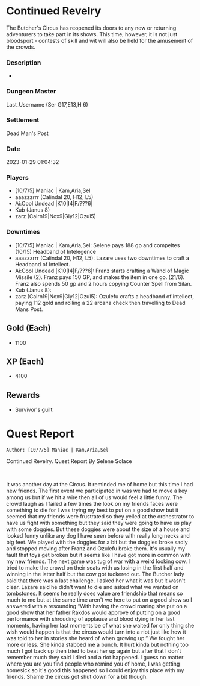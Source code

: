# Continued Revelry
The Butcher's Circus has reopened its doors to any new or returning adventurers to take part in its shows. This time, however, it is not just bloodsport - contests of skill and wit will also be held for the amusement of the crowds.
### Description
-
### Dungeon Master
Last_Username (Ser G17,E13,H 6)
### Settlement
Dead Man's Post
### Date
2023-01-29 01:04:32
### Players
* [10/7/5] Maniac | Kam,Aria,Sel
* aaazzzrrr (Calindal 20, H12, L5)
* Ai:Cool Undead |K10|I4|F/???6|
* Kub (Janus 8)
* zarz (Cairn19|Nox9|Gly12|Ozul5)
### Downtimes
* [10/7/5] Maniac | Kam,Aria,Sel: Selene pays 188 gp and compeltes (10/15) Headband of Intelegence
* aaazzzrrr (Calindal 20, H12, L5): Lazare uses two downtimes to craft a Headband of Intellect.
* Ai:Cool Undead |K10|I4|F/???6|: Franz starts crafting a Wand of Magic Missile (2). Franz pays 150 GP, and makes the item in one go. (21/6). Franz also spends 50 gp and 2 hours copying Counter Spell from Silan.
* Kub (Janus 8): 
* zarz (Cairn19|Nox9|Gly12|Ozul5): Ozulefu crafts a headband of intellect, paying 112 gold and rolling a 22 arcana check then travelling to Dead Mans Post.
## Gold (Each)
* 1100
## XP (Each)
* 4100
## Rewards
* Survivor's guilt
# Quest Report
`Author: [10/7/5] Maniac | Kam,Aria,Sel`


Continued Revelry. Quest Report By Selene Solace

&nbsp;

It was another day at the Circus. It reminded me of home but this time I had new friends. The first event we participated in was we had to move a key among us but if we hit a wire then all of us would feel a little funny. The crowd laugh as I failed a few times the look on my friends faces were something to die for I was trying my best to put on a good show but it seemed that my friends were frustrated so they yelled at the orchestrator to have us fight with something but they said they were going to have us play with some doggies. But these doggies were about the size of a house and looked funny unlike any dog I have seen before with really long necks and big feet. We played with the doggies for a bit but the doggies broke sadly and stopped moving after Franz and Ozulefu broke them. It's usually my fault that toys get broken but it seems like I have got more in common with my new friends. The next game was tug of war with a weird looking cow. I tried to make the crowd on their seats with us losing in the first half and winning in the latter half but the cow got tuckered out. The Butcher lady said that there was a last challenge. I asked her what it was but it wasn't clear. Lazare said he didn't want to die and asked what we wanted on tombstones. It seems he really does value are friendship that means so much to me but at the same time aren't we here to put on a good show so I answered with a resounding “With having the crowd roaring she put on a good show that her father Rakdos would approve of putting on a good performance with shrouding of applause and blood dying in her last moments, having her last moments be of what she waited for only thing she wish would happen is that the circus would turn into a riot just like how it was told to her in stories she heard of when growing up.” We fought her more or less. She kinda stabbed me a bunch. It hurt kinda but nothing too much I got back up then tried to beat her up again but after that I don't remember much they said I died and a riot happened. I guess no matter where you are you find people who remind you of home, I was getting homesick so it's good this happened so I could enjoy this place with my friends. Shame the circus got shut down for a bit though.